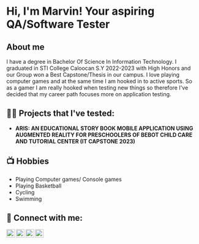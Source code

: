 <h1>Hi, I'm Marvin! Your aspiring QA/Software Tester <br/><a </a></h1>

<h2>About me</h2>

I have a degree in Bachelor Of Science In Information Technology. I graduated in STI College Caloocan S.Y 2022-2023 with High Honors and our Group won a Best Capstone/Thesis in our campus.
I love playing computer games and at the same time I am hooked in to active sports. So as a gamer I am really hooked when testing new things so therefore I've decided that my career path focuses more on application testing.

<h2>👨‍💻 Projects that I've tested:</h2>

- <b> ARIS: AN EDUCATIONAL STORY BOOK MOBILE APPLICATION USING AUGMENTED REALITY FOR PRESCHOOLERS 
OF BEBOT CHILD CARE AND TUTORIAL CENTER (IT CAPSTONE 2023)</b>
  


<h2>📺 Hobbies</h2>

- Playing Computer games/ Console games
- Playing Basketball
- Cycling
- Swimming


<h2> 🤳 Connect with me:</h2>

[<img align="left" alt="JoshMadakor | YouTube" width="22px" src="https://cdn.jsdelivr.net/npm/simple-icons@v3/icons/youtube.svg" />][youtube]
[<img align="left" alt="JoshMadakor | Twitter" width="22px" src="https://cdn.jsdelivr.net/npm/simple-icons@v3/icons/twitter.svg" />][twitter]
[<img align="left" alt="JoshMadakor | LinkedIn" width="22px" src="https://cdn.jsdelivr.net/npm/simple-icons@v3/icons/linkedin.svg" />][linkedin]
[<img align="left" alt="JoshMadakor | Instagram" width="22px" src="https://cdn.jsdelivr.net/npm/simple-icons@v3/icons/instagram.svg" />][instagram]

[twitter]: https://twitter.com/av1nvlr
[youtube]: https://www.youtube.com/c/av1n
[instagram]: https://www.instagram.com/av1nvlr/
[linkedin]: https://linkedin.com/in/marvin-reyes-484315259/

<!--
**joshmadakor1/joshmadakor1** is a ✨ _special_ ✨ repository because its `README.md` (this file) appears on your GitHub profile.

Here are some ideas to get you started:

- 🔭 I’m currently working on ...
- 🌱 I’m currently learning ...
- 👯 I’m looking to collaborate on ...
- 🤔 I’m looking for help with ...
- 💬 Ask me about ...
- 📫 How to reach me: ...
- 😄 Pronouns: ...
- ⚡ Fun fact: ...
-->
